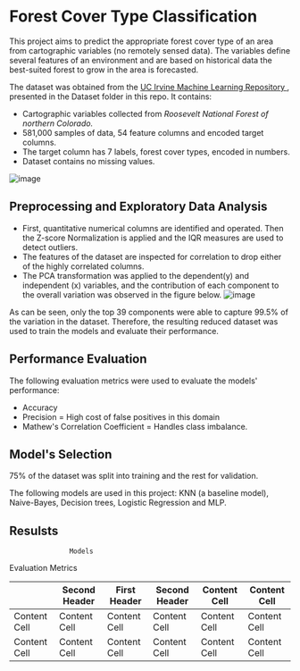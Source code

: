 # Forest Cover Type Classification

This project aims to predict the appropriate forest cover type of an area from cartographic variables (no remotely sensed data). The variables define several features of an environment and are based on historical data the best-suited forest to grow in the area is forecasted. 

The dataset was obtained from the [UC Irvine Machine Learning Repository ](https://archive.ics.uci.edu/dataset/31/covertype), presented in the Dataset folder in this repo. It contains: 
* Cartographic variables collected from _Roosevelt National Forest of northern Colorado._
*  581,000 samples of data, 54 feature columns and encoded target columns.
*  The target column has 7 labels, forest cover types, encoded in numbers.
*  Dataset contains no missing values.


![image](https://github.com/Noah-Yohannes/Covertype_Forest-Classification/assets/112534387/fcf064d7-0d23-42f4-8945-b536173d2ec2)


## Preprocessing and Exploratory Data Analysis

* First, quantitative numerical columns are identified and operated. Then the Z-score Normalization is applied and the IQR measures are used to detect outliers.
* The features of the dataset are inspected for correlation to drop either of the highly correlated columns.
* The PCA transformation was applied to the dependent(y) and independent (x) variables, and the contribution of each component to the overall variation was observed in the figure below.
  ![image](https://github.com/Noah-Yohannes/Covertype_Forest-Classification/assets/112534387/6c9168e4-a7b0-4120-b2f2-6400ec274d79)

As can be seen, only the top 39 components were able to capture 99.5% of the variation in the dataset. Therefore, the resulting reduced dataset was used to train the models and evaluate their performance.

## Performance Evaluation

The following evaluation metrics were used to evaluate the models' performance:
* Accuracy
* Precision = High cost of false positives in this domain
* Mathew's Correlation Coefficient = Handles class imbalance.


## Model's Selection  

75% of the dataset was split into training and the rest for validation.

The following models are used in this project:  KNN (a baseline model), Naive-Bayes, Decision trees, Logistic Regression and MLP. 

## Resulsts
                   Models 
Evaluation Metrics 

|               | Second Header | First Header  | Second Header | Content Cell  | Content Cell  
| ------------- | ------------- | ------------- | ------------- | -------------  |-------------  
| Content Cell  | Content Cell  | Content Cell  | Content Cell  | Content Cell  | Content Cell  
| Content Cell  | Content Cell  | Content Cell  | Content Cell  | Content Cell  | Content Cell  







